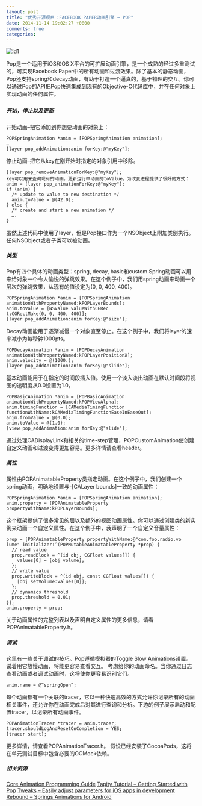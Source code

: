 ```yaml
---
layout: post
title: "优秀开源项目：FACEBOOK PAPER动画引擎 – POP"
date: 2014-11-14 19:02:27 +0800
comments: true
categories: 
---
```


![id1](http://cc.cocimg.com/cms/uploads/allimg/140429/4196_140429142234_1.gif)
  
Pop是一个适用于iOS和OS X平台的可扩展动画引擎，是一个成熟的经过多重测试的，可实现Facebook Paper中的所有动画和过渡效果。除了基本的静态动画，Pop还支持spring和decay动画，有助于打造一个逼真的，基于物理的交互。你可以通过Pop的API把Pop快速集成到现有的Objective-C代码库中，并在任何对象上实现动画的任何属性。

<!--more-->  

##### 开始，停止以及更新
开始动画–把它添加到你想要动画的对象上：

```
POPSpringAnimation *anim = [POPSpringAnimation animation]; 
… 
[layer pop_addAnimation:anim forKey:@"myKey"]; 
```

停止动画–把它从key在刚开始时指定的对象引用中移除。

```
[layer pop_removeAnimationForKey:@"myKey"]; 
key可以用来查询现有的动画。更新运行中动画的toValue，为改变进程提供了很好的方式：
anim = [layer pop_animationForKey:@"myKey"]; 
if (anim) { 
  /* update to value to new destination */ 
  anim.toValue = @(42.0); 
} else { 
  /* create and start a new animation */ 
  …. 
} 
```

虽然上述代码中使用了layer，但是Pop接口作为一个NSObject上附加类别执行。任何NSObject或者子类可以被动画。
##### 类型
Pop有四个具体的动画类型：spring, decay, basic和custom
Spring动画可以用来给对象一个令人愉悦的弹跳效果。在这个例子中，我们用spring动画来动画一个层次的弹跳效果，从现有的值设定为(0, 0, 400, 400)。

```
POPSpringAnimation *anim = [POPSpringAnimation animationWithPropertyNamed:kPOPLayerBounds]; 
anim.toValue = [NSValue valueWithCGRec 
t:CGRectMake(0, 0, 400, 400)]; 
[layer pop_addAnimation:anim forKey:@"size"]; 
```

Decay动画能用于逐渐减慢一个对象直至停止。在这个例子中，我们将layer的速率减小为每秒钟1000pts。

```
POPDecayAnimation *anim = [POPDecayAnimation animationWithPropertyNamed:kPOPLayerPositionX]; 
anim.velocity = @(1000.); 
[layer pop_addAnimation:anim forKey:@"slide"]; 
```

基本动画能用于在指定的时间段插入值。使用一个淡入淡出动画在默认时间段将视图的透明度从0.0设置为1.0。

```
POPBasicAnimation *anim = [POPBasicAnimation animationWithPropertyNamed:kPOPViewAlpha]; 
anim.timingFunction = [CAMediaTimingFunction functionWithName:kCAMediaTimingFunctionEaseInEaseOut]; 
anim.fromValue = @(0.0); 
anim.toValue = @(1.0); 
[view pop_addAnimation:anim forKey:@"slide"]; 
```

通过处理CADisplayLink和相关的time-step管理，POPCustomAnimation使创建自定义动画和过渡变得更加容易。更多详情请查看header。
##### 属性
属性由POPAnimatableProperty类指定动画。在这个例子中，我们创建一个spring动画，明确地设置与-[CALayer bounds]一致的动画属性：

```
POPSpringAnimation *anim = [POPSpringAnimation animation]; 
anim.property = [POPAnimatableProperty propertyWithName:kPOPLayerBounds]; 
```

这个框架提供了很多常见的层以及额外的视图动画属性。你可以通过创建类的新实例来动画一个自定义属性。在这个例子中，我声明了一个自定义音量属性：

```
prop = [POPAnimatableProperty propertyWithName:@"com.foo.radio.vo 
lume" initializer:^(POPMutableAnimatableProperty *prop) { 
  // read value 
  prop.readBlock = ^(id obj, CGFloat values[]) { 
    values[0] = [obj volume]; 
  }; 
  // write value 
  prop.writeBlock = ^(id obj, const CGFloat values[]) { 
    [obj setVolume:values[0]]; 
  }; 
  // dynamics threshold 
  prop.threshold = 0.01; 
}]; 
anim.property = prop; 
```

关于动画属性的完整列表以及声明自定义属性的更多信息，请看POPAnimatableProperty.h。
##### 调试
这里有一些关于调试的技巧。Pop遵循模拟器的Toggle Slow Animations设置。试着用它放慢动画，将能更容易查看交互。
考虑给你的动画命名。当你通过日志查看动画或者调试动画时，这将使你更容易识别它们。

```
anim.name = @“springOpen”; 
```

每个动画都有一个关联的tracer，它以一种快速高效的方式允许你记录所有的动画相关事件，还允许你在动画完成后对其进行查询和分析。下边的例子展示启动和配置tracer，以记录所有动画事件。

```
POPAnimationTracer *tracer = anim.tracer; 
tracer.shouldLogAndResetOnCompletion = YES; 
[tracer start]; 
```

更多详情，请查看POPAnimationTracer.h。
假设已经安装了CocoaPods，这将在单元测试目标中包含必要的OCMock依赖。
##### 相关资源
[Core Animation Programming Guide](https://developer.apple.com/library/mac/documentation/Cocoa/Conceptual/CoreAnimation_guide/Introduction/Introduction.html)
[Tapity Tutorial – Getting Started with Pop](http://tapity.com/tutorial-getting-started-with-pop/)
[Tweaks – Easily adjust parameters for iOS apps in development](https://github.com/facebook/tweaks)
[Rebound – Springs Animations for Android](http://facebook.github.io/rebound/)